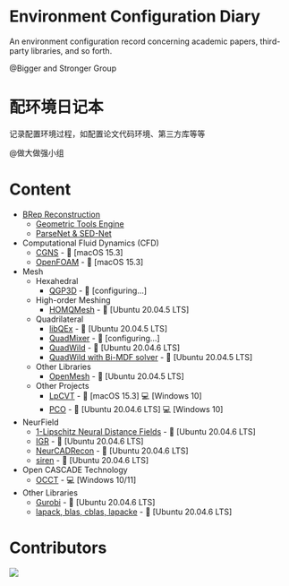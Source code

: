 # Environment Configuration Diary
An environment configuration record concerning academic papers, third-party libraries, and so forth. 

@Bigger and Stronger Group

# 配环境日记本
记录配置环境过程，如配置论文代码环境、第三方库等等

@做大做强小组

# Content
- [BRep Reconstruction]
  - [Geometric Tools Engine]
  - [ParseNet & SED-Net]
- Computational Fluid Dynamics (CFD)
  - [CGNS] - :apple: [macOS 15.3]
  - [OpenFOAM] - :apple: [macOS 15.3]
- Mesh
  - Hexahedral
    - [QGP3D] - :no_entry_sign: [configuring...]
  - High-order Meshing
    - [HOMQMesh] - :penguin: [Ubuntu 20.04.5 LTS]
  - Quadrilateral
    - [libQEx] - :penguin: [Ubuntu 20.04.5 LTS]
    - [QuadMixer] - :no_entry_sign: [configuring...]
    - [QuadWild] - :penguin: [Ubuntu 20.04.6 LTS]
    - [QuadWild with Bi-MDF solver] - :penguin: [Ubuntu 20.04.5 LTS]
  - Other Libraries
    - [OpenMesh] - :penguin: [Ubuntu 20.04.5 LTS]
  - Other Projects
    - [LpCVT] - :apple: [macOS 15.3] :computer: [Windows 10]
    - [PCO] - :penguin: [Ubuntu 20.04.6 LTS] :computer: [Windows 10]
- NeurField
  - [1-Lipschitz Neural Distance Fields] - :penguin: [Ubuntu 20.04.6 LTS]
  - [IGR] - :penguin: [Ubuntu 20.04.6 LTS]
  - [NeurCADRecon] - :penguin: [Ubuntu 20.04.6 LTS]
  - [siren] - :penguin: [Ubuntu 20.04.6 LTS]
- Open CASCADE Technology
  - [OCCT] - :computer: [Windows 10/11]
- Other Libraries
  - [Gurobi] - :penguin: [Ubuntu 20.04.6 LTS]
  - [lapack, blas, cblas, lapacke] - :penguin: [Ubuntu 20.04.6 LTS]

 # Contributors

<a href="https://contributors-img.web.app/image?repo=Bigger-and-Stronger/environment-configuration-diary">
  <img src="https://contributors-img.web.app/image?repo=Bigger-and-Stronger/environment-configuration-diary"/>
</a>

[1-Lipschitz Neural Distance Fields]: NeurField/1-Lipschitz-Neural-Distance-Fields-Ubuntu20.04.6/
[BRep Reconstruction]: BRep-Reconstruction/
[CGNS]: Computational-Fluid-Dynamics/CGNS/
[Geometric Tools Engine]: BRep-Reconstruction/Geometric-Tools-Engine/
[Gurobi]: Other-Libraries/Gurobi/
[HOMQMesh]: High-Order-Meshing/HOHQMesh/
[IGR]: NeurField/IGR/
[lapack, blas, cblas, lapacke]: Other-Libraries/LAPACK/
[libQEx]: Quadrilateral/libQEx/
[LpCVT]: Other-Projects/LpCVT/
[NeurCADRecon]: NeurField/NeurCADRecon/
[OCCT]: Open-CASCADE-Technology/OCCT-Windows-10(11)/
[OpenFOAM]: Computational-Fluid-Dynamics/OpenFOAM/
[OpenMesh]: Other-Libraries/OpenMesh/
[ParseNet & SED-Net]: BRep-Reconstruction/ParseNet+SED_Net/
[PCO]: Other-Projects/PCO/
[QGP3D]: Hexahedral/QGP3D/
[QuadMixer]: Quadrilateral/QuadMixer/
[QuadWild]: Quadrilateral/QuadWild/
[QuadWild with Bi-MDF solver]: Quadrilateral/QuadWild-Bi-MDF-solver/
[siren]: NeurField/siren/